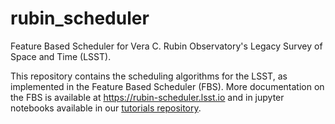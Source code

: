 # rubin_scheduler
Feature Based Scheduler for Vera C. Rubin Observatory's Legacy Survey of Space and Time (LSST).

This repository contains the scheduling algorithms for the LSST, as implemented in the Feature Based Scheduler (FBS). More documentation on the FBS is available at https://rubin-scheduler.lsst.io and in jupyter notebooks available in our [tutorials repository](https://github.com/lsst/rubin_sim_notebooks/tree/main/scheduler). 

